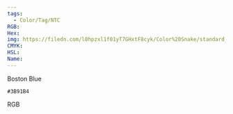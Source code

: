 ```yaml
---
tags:
  - Color/Tag/NTC
RGB:
Hex:
img: https://filedn.com/l0hpzxl1f01yT7GHxtF8cyk/Color%20Snake/standard_csv_to_svg/%23/3B91B4.svg
CMYK:
HSL:
Name:
---
```

Boston Blue
```palette
#3B91B4
```
RGB
